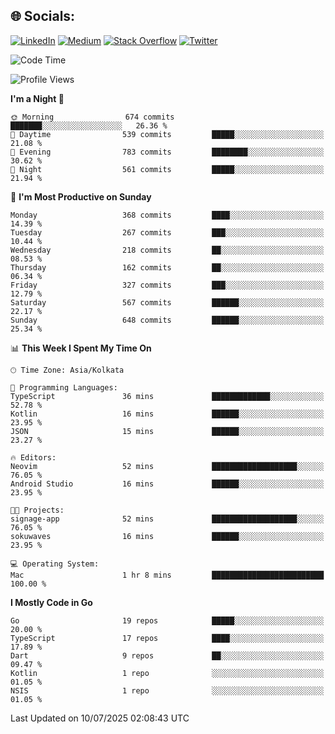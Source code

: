 
## 🌐 Socials:
[![LinkedIn](https://img.shields.io/badge/LinkedIn-%230077B5.svg?logo=linkedin&logoColor=white)](https://linkedin.com/in/sarkarshuvojit) [![Medium](https://img.shields.io/badge/Medium-12100E?logo=medium&logoColor=white)](https://medium.com/@shuvojitsarkar) [![Stack Overflow](https://img.shields.io/badge/-Stackoverflow-FE7A16?logo=stack-overflow&logoColor=white)](https://stackoverflow.com/users/2976015) [![Twitter](https://img.shields.io/badge/Twitter-%231DA1F2.svg?logo=Twitter&logoColor=white)](https://twitter.com/sarkarshuvojit) 

<!--START_SECTION:waka-->
![Code Time](http://img.shields.io/badge/Code%20Time-80%20hrs%206%20mins-blue)

![Profile Views](http://img.shields.io/badge/Profile%20Views-50-blue)

**I'm a Night 🦉** 

```text
🌞 Morning                674 commits         ███████░░░░░░░░░░░░░░░░░░   26.36 % 
🌆 Daytime                539 commits         █████░░░░░░░░░░░░░░░░░░░░   21.08 % 
🌃 Evening                783 commits         ████████░░░░░░░░░░░░░░░░░   30.62 % 
🌙 Night                  561 commits         █████░░░░░░░░░░░░░░░░░░░░   21.94 % 
```
📅 **I'm Most Productive on Sunday** 

```text
Monday                   368 commits         ████░░░░░░░░░░░░░░░░░░░░░   14.39 % 
Tuesday                  267 commits         ███░░░░░░░░░░░░░░░░░░░░░░   10.44 % 
Wednesday                218 commits         ██░░░░░░░░░░░░░░░░░░░░░░░   08.53 % 
Thursday                 162 commits         ██░░░░░░░░░░░░░░░░░░░░░░░   06.34 % 
Friday                   327 commits         ███░░░░░░░░░░░░░░░░░░░░░░   12.79 % 
Saturday                 567 commits         ██████░░░░░░░░░░░░░░░░░░░   22.17 % 
Sunday                   648 commits         ██████░░░░░░░░░░░░░░░░░░░   25.34 % 
```


📊 **This Week I Spent My Time On** 

```text
🕑︎ Time Zone: Asia/Kolkata

💬 Programming Languages: 
TypeScript               36 mins             █████████████░░░░░░░░░░░░   52.78 % 
Kotlin                   16 mins             ██████░░░░░░░░░░░░░░░░░░░   23.95 % 
JSON                     15 mins             ██████░░░░░░░░░░░░░░░░░░░   23.27 % 

🔥 Editors: 
Neovim                   52 mins             ███████████████████░░░░░░   76.05 % 
Android Studio           16 mins             ██████░░░░░░░░░░░░░░░░░░░   23.95 % 

🐱‍💻 Projects: 
signage-app              52 mins             ███████████████████░░░░░░   76.05 % 
sokuwaves                16 mins             ██████░░░░░░░░░░░░░░░░░░░   23.95 % 

💻 Operating System: 
Mac                      1 hr 8 mins         █████████████████████████   100.00 % 
```

**I Mostly Code in Go** 

```text
Go                       19 repos            █████░░░░░░░░░░░░░░░░░░░░   20.00 % 
TypeScript               17 repos            ████░░░░░░░░░░░░░░░░░░░░░   17.89 % 
Dart                     9 repos             ██░░░░░░░░░░░░░░░░░░░░░░░   09.47 % 
Kotlin                   1 repo              ░░░░░░░░░░░░░░░░░░░░░░░░░   01.05 % 
NSIS                     1 repo              ░░░░░░░░░░░░░░░░░░░░░░░░░   01.05 % 
```




 Last Updated on 10/07/2025 02:08:43 UTC
<!--END_SECTION:waka-->
